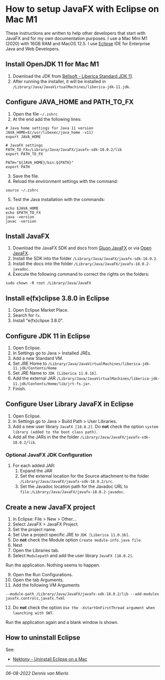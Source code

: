 # How to setup JavaFX with Eclipse on Mac M1
These instructions are written to help other developers that start with JavaFX and for my own documentation purposes. I use a Mac Mini M1 (2020) with 16GB RAM and MacOS 12.5. I use <a href="https://www.eclipse.org/downloads/packages/" target="_blank">Eclipse</a> IDE for Enterprise Java and Web Developers.

## Install OpenJDK 11 for Mac M1
1. Download the JDK from <a href="https://bell-sw.com/pages/downloads/#/java-11-lts" target="_blank">Bellsoft - Liberica Standard JDK 11</a>.
2. After running the installer, it will be installed in `/Library/Java/JavaVirtualMachines/liberica-jdk-11.jdk`.

## Configure JAVA_HOME and PATH_TO_FX
1. Open the file `~/.zshrc`
2. At the end add the following lines:
```
# Java home settings for Java 11 version
JAVA_HOME=$(/usr/libexec/java_home -v11)
export JAVA_HOME

# JavaFX settings
PATH_TO_FX=/Library/Java/JavaFX/javafx-sdk-18.0.2/lib
export PATH_TO_FX

PATH="${JAVA_HOME}/bin:${PATH}"
export PATH
```
3. Save the file.
4. Reload the environment settings with the command:
```
source ~/.zshrc
```
5. Test the Java installation with the commands:
```
echo $JAVA_HOME
echo $PATH_TO_FX
java -version
javac -version
```

## Install JavaFX
1. Download the JavaFX SDK and docs from <a href="https://gluonhq.com/products/javafx" target="_blank">Gluon JavaFX</a> or via <a href="https://openjfx.io" target="_blank">Open JavaFX</a>.
2. Install the SDK into the folder `/Library/Java/JavaFX/javafx-sdk-18.0.2`.
3. Install the docs into the folder `/Library/Java/JavaFX/javafx-18.0.2-javadoc`.
4. Execute the following command to correct the rights on the folders:
```
sudo chown -R root /Library/Java/JavaFX
```
## Install e(fx)clipse 3.8.0 in Eclipse
1. Open Eclipse Market Place.
2. Search for `fx`.
3. Install "e(fx)clipse 3.8.0".

## Configure JDK 11 in Eclipse
1. Open Eclipse.
2. In Settings go to Java > Installed JREs.
3. Add a new Standard VM.
4. Set JRE Home to `/Library/Java/JavaVirtualMachines/liberica-jdk-11.jdk/Contents/Home`
5. Set JRE Name to `JDK [Liberica 11.0.16]`.
6. Add the external JAR `/Library/Java/JavaVirtualMachines/liberica-jdk-11.jdk/Contents/Home/lib/jrt-fs.jar`.
7. Finish.

## Configure User Library JavaFX in Eclipse
1. Open Eclipse.
2. In Settings go to Java > Build Path > User Libraries.
3. Add a new user library `JavaFX [18.0.2]`. Do **not** check the option `system library (added to the boot class path)`.
4. Add all the JARs in the the folder `/Library/Java/JavaFX/javafx-sdk-18.0.2/lib`.

### Optional JavaFX JDK Configuration
1. For each added JAR:
   1. Expand the JAR
   2. Set the external location for the Source attachment to the folder `/Library/Java/JavaFX/javafx-sdk-18.0.2/src`.
   3. Set the Javadoc location path for the Javadoc URL to `file:/Library/Java/JavaFX/javafx-18.0.2-javadoc`.

## Create a new JavaFX project
1. In Eclipse: File > New > Other...
2. Select JavaFX > JavaFX Project.
3. Set the project name.
4. Set Use a project specific JRE to `JDK [Liberica 11.0.16]`.
5. Do **not** check the Module option `Create module-info.java file`.
6. Next
7. Open the Libraries tab.
8. Select `Modulepath` and add the user library `JavaFX [18.0.2]`.

Run the application. Nothing seems to happen.

9. Open the Run Configurations.
10. Open the tab Arguments.
11. Add the following VM Arguments
```
--module-path /Library/Java/JavaFX/javafx-sdk-18.0.2/lib --add-modules javafx.controls,javafx.fxml
```
12. Do **not** check the option `Use the -XstartOnFirstThread argument when launching with SWT`.

Run the application again and a blank window is shown.

## How to uninstall Eclipse
See:
- <a href="https://nektony.com/how-to/uninstall-eclipse-on-mac#uninstall_eclipse_plugin_from_app" target="_blank">Nektony - Uninstall Eclipse on a Mac</a>


---
_06-08-2022 Dennis van Mierlo_
